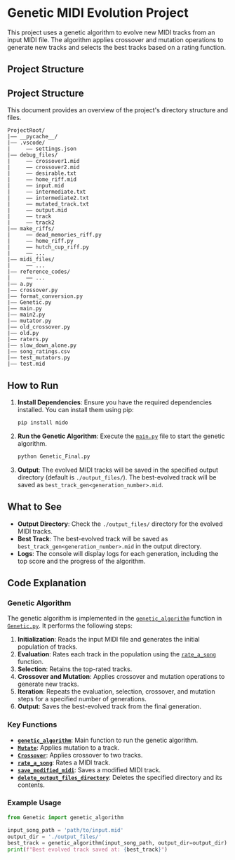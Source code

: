 # Genetic MIDI Evolution Project

This project uses a genetic algorithm to evolve new MIDI tracks from an input MIDI file. The algorithm applies crossover and mutation operations to generate new tracks and selects the best tracks based on a rating function.

## Project Structure

## Project Structure

This document provides an overview of the project's directory structure and files.

```
ProjectRoot/
|—— __pycache__/
|—— .vscode/
|     —— settings.json
|—— debug_files/
|     —— crossover1.mid
|     —— crossover2.mid
|     —— desirable.txt
|     —— home_riff.mid
|     —— input.mid
|     —— intermediate.txt
|     —— intermediate2.txt
|     —— mutated_track.txt
|     —— output.mid
|     —— track
|     —— track2
|—— make_riffs/
|     —— dead_memories_riff.py
|     —— home_riff.py
|     —— hutch_cup_riff.py
|     —— ...
|—— midi_files/
|     —— ...
|—— reference_codes/
|     —— ...
|—— a.py
|—— crossover.py
|—— format_conversion.py
|—— Genetic.py
|—— main.py
|—— main2.py
|—— mutator.py
|—— old_crossover.py
|—— old.py
|—— raters.py
|—— slow_down_alone.py
|—— song_ratings.csv
|—— test_mutators.py
|—— test.mid
```

## How to Run

1. **Install Dependencies**: Ensure you have the required dependencies installed. You can install them using pip:
    ```sh
    pip install mido
    ```

2. **Run the Genetic Algorithm**: Execute the [`main.py`](main.py) file to start the genetic algorithm.
    ```sh
    python Genetic_Final.py
    ```

3. **Output**: The evolved MIDI tracks will be saved in the specified output directory (default is `./output_files/`). The best-evolved track will be saved as `best_track_gen<generation_number>.mid`.

## What to See

- **Output Directory**: Check the `./output_files/` directory for the evolved MIDI tracks.
- **Best Track**: The best-evolved track will be saved as `best_track_gen<generation_number>.mid` in the output directory.
- **Logs**: The console will display logs for each generation, including the top score and the progress of the algorithm.

## Code Explanation

### Genetic Algorithm

The genetic algorithm is implemented in the [`genetic_algorithm`](Genetic_Final.py) function in [`Genetic.py`](Genetic_Final.py). It performs the following steps:

1. **Initialization**: Reads the input MIDI file and generates the initial population of tracks.
2. **Evaluation**: Rates each track in the population using the [`rate_a_song`](Genetic.py) function.
3. **Selection**: Retains the top-rated tracks.
4. **Crossover and Mutation**: Applies crossover and mutation operations to generate new tracks.
5. **Iteration**: Repeats the evaluation, selection, crossover, and mutation steps for a specified number of generations.
6. **Output**: Saves the best-evolved track from the final generation.

### Key Functions

- **[`genetic_algorithm`](Genetic_Final.py)**: Main function to run the genetic algorithm.
- **[`Mutate`](Genetic_Final.py)**: Applies mutation to a track.
- **[`Crossover`](Genetic_Final.py)**: Applies crossover to two tracks.
- **[`rate_a_song`](Genetic_Final.py)**: Rates a MIDI track.
- **[`save_modified_midi`](Genetic_Final.py)**: Saves a modified MIDI track.
- **[`delete_output_files_directory`](Genetic_Final.py)**: Deletes the specified directory and its contents.

### Example Usage

```python
from Genetic import genetic_algorithm

input_song_path = 'path/to/input.mid'
output_dir = './output_files/'
best_track = genetic_algorithm(input_song_path, output_dir=output_dir)
print(f"Best evolved track saved at: {best_track}")

